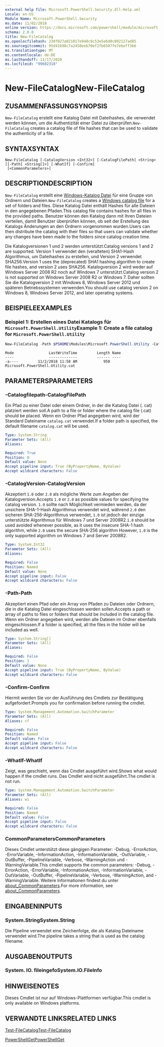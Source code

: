 ```yaml
---
external help file: Microsoft.PowerShell.Security.dll-Help.xml
Locale: en-US
Module Name: Microsoft.PowerShell.Security
ms.date: 11/02/2018
online version: https://docs.microsoft.com/powershell/module/microsoft.powershell.security/new-filecatalog?view=powershell-7.2&WT.mc_id=ps-gethelp
schema: 2.0.0
title: New-FileCatalog
ms.openlocfilehash: 230f027a021017e948c8c53e5e6d0c092127ad85
ms.sourcegitcommit: 95d41698c7a2450eeb70ef2fb6507fe7e6eff3b6
ms.translationtype: MT
ms.contentlocale: de-DE
ms.lasthandoff: 11/17/2020
ms.locfileid: "99602318"
---
```

# <span data-ttu-id="fb1d1-102">New-FileCatalog</span><span class="sxs-lookup"><span data-stu-id="fb1d1-102">New-FileCatalog</span></span>

## <span data-ttu-id="fb1d1-103">ZUSAMMENFASSUNG</span><span class="sxs-lookup"><span data-stu-id="fb1d1-103">SYNOPSIS</span></span>
<span data-ttu-id="fb1d1-104">`New-FileCatalog` erstellt eine Katalog Datei mit Dateihashes, die verwendet werden können, um die Authentizität einer Datei zu überprüfen.</span><span class="sxs-lookup"><span data-stu-id="fb1d1-104">`New-FileCatalog` creates a catalog file of file hashes that can be used to validate the authenticity of a file.</span></span>

## <span data-ttu-id="fb1d1-105">SYNTAX</span><span class="sxs-lookup"><span data-stu-id="fb1d1-105">SYNTAX</span></span>

```
New-FileCatalog [-CatalogVersion <Int32>] [-CatalogFilePath] <String> [[-Path] <String[]>] [-WhatIf] [-Confirm]
 [<CommonParameters>]
```

## <span data-ttu-id="fb1d1-106">DESCRIPTION</span><span class="sxs-lookup"><span data-stu-id="fb1d1-106">DESCRIPTION</span></span>

<span data-ttu-id="fb1d1-107">`New-FileCatalog` erstellt eine [Windows-Katalog Datei](/windows-hardware/drivers/install/catalog-files) für eine Gruppe von Ordnern und Dateien.</span><span class="sxs-lookup"><span data-stu-id="fb1d1-107">`New-FileCatalog` creates a [Windows catalog file](/windows-hardware/drivers/install/catalog-files) for a set of folders and files.</span></span> <span data-ttu-id="fb1d1-108">Diese Katalog Datei enthält Hashes für alle Dateien in den angegebenen Pfaden.</span><span class="sxs-lookup"><span data-stu-id="fb1d1-108">This catalog file contains hashes for all files in the provided paths.</span></span> <span data-ttu-id="fb1d1-109">Benutzer können den Katalog dann mit Ihren Dateien verteilen, damit Benutzer überprüfen können, ob seit der Erstellung des Katalogs Änderungen an den Ordnern vorgenommen wurden.</span><span class="sxs-lookup"><span data-stu-id="fb1d1-109">Users can then distribute the catalog with their files so that users can validate whether any changes have been made to the folders since catalog creation time.</span></span>

<span data-ttu-id="fb1d1-110">Die Katalogversionen 1 und 2 werden unterstützt.</span><span class="sxs-lookup"><span data-stu-id="fb1d1-110">Catalog versions 1 and 2 are supported.</span></span> <span data-ttu-id="fb1d1-111">Version 1 verwendet den (veralteten) SHA1-Hash Algorithmus, um Dateihashes zu erstellen, und Version 2 verwendet SHA256.</span><span class="sxs-lookup"><span data-stu-id="fb1d1-111">Version 1 uses the (deprecated) SHA1 hashing algorithm to create file hashes, and version 2 uses SHA256.</span></span> <span data-ttu-id="fb1d1-112">Katalogversion 2 wird weder auf Windows Server 2008 R2 noch auf Windows 7 unterstützt.</span><span class="sxs-lookup"><span data-stu-id="fb1d1-112">Catalog version 2 is not supported on Windows Server 2008 R2 or Windows 7.</span></span> <span data-ttu-id="fb1d1-113">Daher sollten Sie die Katalogversion 2 mit Windows 8, Windows Server 2012 und späteren Betriebssystemen verwenden.</span><span class="sxs-lookup"><span data-stu-id="fb1d1-113">You should use catalog version 2 on Windows 8, Windows Server 2012, and later operating systems.</span></span>

## <span data-ttu-id="fb1d1-114">BEISPIELE</span><span class="sxs-lookup"><span data-stu-id="fb1d1-114">EXAMPLES</span></span>

### <span data-ttu-id="fb1d1-115">Beispiel 1: Erstellen eines Datei Katalogs für `Microsoft.PowerShell.Utility`</span><span class="sxs-lookup"><span data-stu-id="fb1d1-115">Example 1: Create a file catalog for `Microsoft.PowerShell.Utility`</span></span>

```powershell
New-FileCatalog -Path $PSHOME\Modules\Microsoft.PowerShell.Utility -CatalogFilePath \temp\Microsoft.PowerShell.Utility.cat -CatalogVersion 2.0
```

```Output
Mode                LastWriteTime         Length Name
----                -------------         ------ ----
-a----         11/2/2018 11:58 AM            950 Microsoft.PowerShell.Utility.cat
```

## <span data-ttu-id="fb1d1-116">PARAMETERS</span><span class="sxs-lookup"><span data-stu-id="fb1d1-116">PARAMETERS</span></span>

### <span data-ttu-id="fb1d1-117">-Catalogfilepath</span><span class="sxs-lookup"><span data-stu-id="fb1d1-117">-CatalogFilePath</span></span>

<span data-ttu-id="fb1d1-118">Ein Pfad zu einer Datei oder einem Ordner, in der die Katalog Datei (. cat) platziert werden soll.</span><span class="sxs-lookup"><span data-stu-id="fb1d1-118">A path to a file or folder where the catalog file (.cat) should be placed.</span></span> <span data-ttu-id="fb1d1-119">Wenn ein Ordner Pfad angegeben wird, wird der Standard Dateiname `catalog.cat` verwendet.</span><span class="sxs-lookup"><span data-stu-id="fb1d1-119">If a folder path is specified, the default filename `catalog.cat` will be used.</span></span>

```yaml
Type: System.String
Parameter Sets: (All)
Aliases:

Required: True
Position: 0
Default value: None
Accept pipeline input: True (ByPropertyName, ByValue)
Accept wildcard characters: False
```

### <span data-ttu-id="fb1d1-120">-CatalogVersion</span><span class="sxs-lookup"><span data-stu-id="fb1d1-120">-CatalogVersion</span></span>

<span data-ttu-id="fb1d1-121">Akzeptiert `1.0` oder `2.0` als mögliche Werte zum Angeben der Katalogversion.</span><span class="sxs-lookup"><span data-stu-id="fb1d1-121">Accepts `1.0` or `2.0` as possible values for specifying the catalog version.</span></span> <span data-ttu-id="fb1d1-122">`1.0` sollte nach Möglichkeit vermieden werden, da der unsichere SHA-1-Hash Algorithmus verwendet wird, während `2.0` den sicheren SHA-256-Algorithmus verwendet, `1.0` ist jedoch der einzige unterstützte Algorithmus für Windows 7 und Server 2008R2.</span><span class="sxs-lookup"><span data-stu-id="fb1d1-122">`1.0` should be used avoided whenever possible, as it uses the insecure SHA-1 hash algorithm, while `2.0` uses the secure SHA-256 algorithm However, `1.0` is the only supported algorithm on Windows 7 and Server 2008R2.</span></span>

```yaml
Type: System.Int32
Parameter Sets: (All)
Aliases:

Required: False
Position: Named
Default value: None
Accept pipeline input: False
Accept wildcard characters: False
```

### <span data-ttu-id="fb1d1-123">-Path</span><span class="sxs-lookup"><span data-stu-id="fb1d1-123">-Path</span></span>

<span data-ttu-id="fb1d1-124">Akzeptiert einen Pfad oder ein Array von Pfaden zu Dateien oder Ordnern, die in die Katalog Datei eingeschlossen werden sollen.</span><span class="sxs-lookup"><span data-stu-id="fb1d1-124">Accepts a path or array of paths to files or folders that should be included in the catalog file.</span></span> <span data-ttu-id="fb1d1-125">Wenn ein Ordner angegeben wird, werden alle Dateien im Ordner ebenfalls eingeschlossen.</span><span class="sxs-lookup"><span data-stu-id="fb1d1-125">If a folder is specified, all the files in the folder will be included as well.</span></span>

```yaml
Type: System.String[]
Parameter Sets: (All)
Aliases:

Required: False
Position: 1
Default value: None
Accept pipeline input: True (ByPropertyName, ByValue)
Accept wildcard characters: False
```

### <span data-ttu-id="fb1d1-126">-Confirm</span><span class="sxs-lookup"><span data-stu-id="fb1d1-126">-Confirm</span></span>

<span data-ttu-id="fb1d1-127">Hiermit werden Sie vor der Ausführung des Cmdlets zur Bestätigung aufgefordert.</span><span class="sxs-lookup"><span data-stu-id="fb1d1-127">Prompts you for confirmation before running the cmdlet.</span></span>

```yaml
Type: System.Management.Automation.SwitchParameter
Parameter Sets: (All)
Aliases: cf

Required: False
Position: Named
Default value: False
Accept pipeline input: False
Accept wildcard characters: False
```

### <span data-ttu-id="fb1d1-128">-WhatIf</span><span class="sxs-lookup"><span data-stu-id="fb1d1-128">-WhatIf</span></span>

<span data-ttu-id="fb1d1-129">Zeigt, was geschieht, wenn das Cmdlet ausgeführt wird.</span><span class="sxs-lookup"><span data-stu-id="fb1d1-129">Shows what would happen if the cmdlet runs.</span></span> <span data-ttu-id="fb1d1-130">Das Cmdlet wird nicht ausgeführt.</span><span class="sxs-lookup"><span data-stu-id="fb1d1-130">The cmdlet is not run.</span></span>

```yaml
Type: System.Management.Automation.SwitchParameter
Parameter Sets: (All)
Aliases: wi

Required: False
Position: Named
Default value: False
Accept pipeline input: False
Accept wildcard characters: False
```

### <span data-ttu-id="fb1d1-131">CommonParameters</span><span class="sxs-lookup"><span data-stu-id="fb1d1-131">CommonParameters</span></span>

<span data-ttu-id="fb1d1-132">Dieses Cmdlet unterstützt diese gängigen Parameter: -Debug, -ErrorAction, -ErrorVariable, -InformationAction, -InformationVariable, -OutVariable, -OutBuffer, -PipelineVariable, -Verbose, -WarningAction und -WarningVariable.</span><span class="sxs-lookup"><span data-stu-id="fb1d1-132">This cmdlet supports the common parameters: -Debug, -ErrorAction, -ErrorVariable, -InformationAction, -InformationVariable, -OutVariable, -OutBuffer, -PipelineVariable, -Verbose, -WarningAction, and -WarningVariable.</span></span> <span data-ttu-id="fb1d1-133">Weitere Informationen findest du unter [about_CommonParameters](https://go.microsoft.com/fwlink/?LinkID=113216).</span><span class="sxs-lookup"><span data-stu-id="fb1d1-133">For more information, see [about_CommonParameters](https://go.microsoft.com/fwlink/?LinkID=113216).</span></span>

## <span data-ttu-id="fb1d1-134">EINGABEN</span><span class="sxs-lookup"><span data-stu-id="fb1d1-134">INPUTS</span></span>

### <span data-ttu-id="fb1d1-135">System.String</span><span class="sxs-lookup"><span data-stu-id="fb1d1-135">System.String</span></span>

<span data-ttu-id="fb1d1-136">Die Pipeline verwendet eine Zeichenfolge, die als Katalog Dateiname verwendet wird.</span><span class="sxs-lookup"><span data-stu-id="fb1d1-136">The pipeline takes a string that is used as the catalog filename.</span></span>

## <span data-ttu-id="fb1d1-137">AUSGABEN</span><span class="sxs-lookup"><span data-stu-id="fb1d1-137">OUTPUTS</span></span>

### <span data-ttu-id="fb1d1-138">System. IO. fileingefo</span><span class="sxs-lookup"><span data-stu-id="fb1d1-138">System.IO.FileInfo</span></span>

## <span data-ttu-id="fb1d1-139">HINWEISE</span><span class="sxs-lookup"><span data-stu-id="fb1d1-139">NOTES</span></span>

<span data-ttu-id="fb1d1-140">Dieses Cmdlet ist nur auf Windows-Plattformen verfügbar.</span><span class="sxs-lookup"><span data-stu-id="fb1d1-140">This cmdlet is only available on Windows platforms.</span></span>

## <span data-ttu-id="fb1d1-141">VERWANDTE LINKS</span><span class="sxs-lookup"><span data-stu-id="fb1d1-141">RELATED LINKS</span></span>

[<span data-ttu-id="fb1d1-142">Test-FileCatalog</span><span class="sxs-lookup"><span data-stu-id="fb1d1-142">Test-FileCatalog</span></span>](Test-FileCatalog.md)

[<span data-ttu-id="fb1d1-143">PowerShellGet</span><span class="sxs-lookup"><span data-stu-id="fb1d1-143">PowerShellGet</span></span>](/powerShell/module/powershellget)
